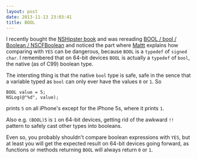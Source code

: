 ```yaml
---
layout: post
date: 2013-11-13 23:03:41
title: BOOL
---
```


I recently bought the [NSHipster book](https://gumroad.com/l/nshipster) and was rereading [BOOL / bool / Boolean / NSCFBoolean](http://nshipster.com/bool/) and noticed the part where [Mattt](https://twitter.com/mattt) explains how comparing with `YES` can be dangerous, because `BOOL` is a `typedef` of `signed char`. I remembered that on 64-bit devices `BOOL` is actually a `typedef` of `bool`, the native (as of C99) boolean type.

The intersting thing is that the native `bool` type is safe, safe in the sence that a variable typed as `bool` can only ever have the values `0` or `1`. So

	BOOL value = 5;
    NSLog(@"%d", value);
    
prints `5` on all iPhone's except for the iPhone 5s, where it prints `1`.

Also e.g. `(BOOL)5` is `1` on 64-bit devices, getting rid of the awkward `!!` pattern to safely cast other types into booleans.

Even so, you probably shouldn't compare boolean expressions with `YES`, but at least you will get the expected result on 64-bit devices going forward, as functions or methods returning `BOOL` will always return `0` or `1`.
